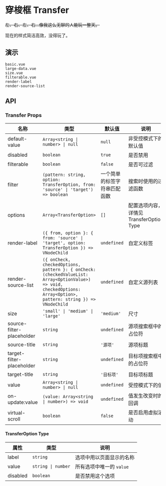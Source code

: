 # 穿梭框 Transfer

<!--single-column-->

~~左、右、左、右...像我这么无聊的人能玩一整天。~~

现在的样式简洁高效，没得玩了。

## 演示

```demo
basic.vue
large-data.vue
size.vue
filterable.vue
render-label
render-source-list
```

## API

### Transfer Props

| 名称 | 类型 | 默认值 | 说明 |
| --- | --- | --- | --- |
| default-value | `Array<string \| number> \| null` | `null` | 非受控模式下的默认值 |
| disabled | `boolean` | `true` | 是否禁用 |
| filterable | `boolean` | `false` | 是否可过滤 |
| filter | `(pattern: string, option: TransferOption, from: 'source' \| 'target') => boolean` | 一个简单的标签字符串匹配函数 | 搜索时使用的过滤函数 |
| options | `Array<TransferOption>` | `[]` | 配置选项内容，详情见 TransferOption Type |
| render-label | `({ from, option }: { from: 'source' \| 'target', option: TransferOption }) => VNodeChild` | `undefined` | 自定义标签 |
| render-source-list | `({ onCheck, checkedOptions, pattern }: { onCheck: (checkedValueList: Array<OptionValue>) => void, checkedOptions: Array<Option>, pattern: string }) => VNodeChild` | `undefined` | 自定义源列表 |
| size | `'small' \| 'medium' \| 'large'` | `'medium'` | 尺寸 |
| source-filter-placeholder | `string` | `undefined` | 源项搜索框中的占位符 |
| source-title | `string` | `'源项'` | 源项标题 |
| target-filter-placeholder | `string` | `undefined` | 目标项搜索框中的占位符 |
| target-title | `string` | `'目标项'` | 目标项标题 |
| value | `Array<string \| number> \| null` | `undefined` | 受控模式下的值 |
| on-update:value | `(value: Array<string \| number>) => void` | `undefined` | 值发生改变时的回调 |
| virtual-scroll | `boolean` | `false` | 是否启用虚拟滚动 |

#### TransferOption Type

| 属性     | 类型               | 说明                     |
| -------- | ------------------ | ------------------------ |
| label    | `string`           | 选项中用以页面显示的名称 |
| value    | `string \| number` | 所有选项中唯一的 `value` |
| disabled | `boolean`          | 是否禁用这个选项         |
